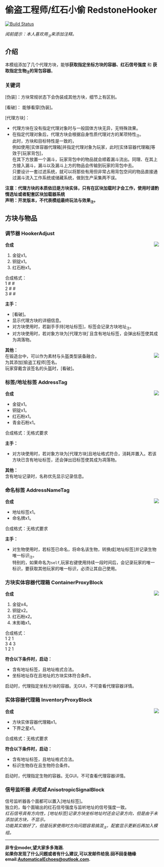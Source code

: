 # 偷盗工程师/红石小偷 RedstoneHooker 
[![Build Status](https://img.shields.io/badge/MinecraftForge-1.20.x-brightgreen)](https://github.com/MinecraftForge/MinecraftForge?branch=1.19.x)

_阅前提示：本人喜欢用<sub title="如果影响你观看就先给你道个歉啦！>-<" >`注`</sub>来添加注释。_
## 介绍

本模组添加了几个代理方块，能够**获取指定坐标方块的容器、红石信号强度** 和 **获取指定生物<sub title="可指定的生物类型有限，有约束条件" >`注`</sub>的背包容器**。  
  
### 关键词
  
[伪装]：方块常规状态下会伪装成其他方块，细节上有区别。   

[看破]： 能够看穿[伪装]。

[代理方块]： 
- 代理方块在没有指定代理对象时与一般固体方块无异，无特殊效果。  
- 在指定代理对象后，代理方块会根据自身性质代理对方的某项特性<sub title="属性、能力等" >`注`</sub>。  
此时，方块和目标特性是一致的，  
例如使用[实体容器代理箱]并指定代理对象为玩家，此时[实体容器代理箱]等效于[玩家背包]，  
在其下方放置一个漏斗，玩家背包中的物品就会顺着漏斗流出。同理、在其上方接入漏斗，漏斗以及漏斗上方的物品会传输到玩家的背包中去。  
只要设计一套过滤系统，就可以将那些有用但非常占用背包空间的物品直接通过漏斗流入工作系统或储藏系统，做到生产采集两不误。

**注意：代理方块的本质依旧是方块实体，只有在区块加载时才会工作，使用时请酌情选址或者配套区块加载器系统**  
**声明：开发版本，不代表模组最终玩法与效果<sub title="本说明书也是，排版巨丑！&#10;多提提建议好让我改" >`注`</sub>。**  

## 方块与物品
### 调节器 HookerAdjust 
**合成**  <image align="right" src="recipe/adjust.png"/>  
1. 金锭x1。  
2. 铜锭x1。  
3. 红石粉x1。  
  
合成格式：   
1   #   #  
2   #   #  
3   #   #  

  
**主手：**  
- [看破]。  
- 显示代理方块的详细信息。  
- 对方块使用时，若副手手持[地址标签]，标签会记录方块地址<sub title="也就是坐标" >`注`</sub>。  
- 对方块使用时，若对象方块为[代理方块]`且含有地址标签，会弹出标签使其成为凋落物。  

**其他：**  
在锻造台中，可以作为素材与头盔类型装备融合，<image align="right" src="recipe/adjust_hemlet.png"/>    
为其添加[偷盗工程师]签名。  
玩家穿戴含该签名的头盔时，[看破]。  

### 标签/地址标签 AddressTag 
**合成**  <image align="right" src="recipe/tag.png"/>  
- 金锭x1。  
- 铜锭x1。  
- 红石粉x1。  
- 青金石粉x1。  
  
合成格式：无格式要求

  
**主手：**  
- 对方块使用时，若对象方块为[代理方块]且地址格式符合，消耗并置入。若该方块已含有地址标签，还会弹出旧标签使其成为凋落物。 
  
**其他：**  
含有地址记录时，名称优先显示记录信息。  

### 命名标签 AddressNameTag 
**合成**  <image align="right" src="recipe/name_tag.png"/>  
- 地址标签x1。  
- 命名牌x1。  
  
合成格式：无格式要求
  
**主手：**  
- 对生物使用时，若标签已命名，将命名该生物，转换成[地址标签]并记录生物唯一标识<sub title="生物的UUID" >`注`</sub>。  
特别的，如果命名为`self`,玩家右键使用持续一段时间后，会记录玩家的唯一标识，要获取其他玩家的唯一标识，必须让其自己使用。

### 方块实体容器代理箱 ContainerProxyBlock 
**合成**  <image align="right" src="recipe/container.png"/>  
1. 金锭x4。  
2. 铜锭x2。  
3. 红石粉x2。  
4. 末影箱x1。  
  
合成格式：  
1    2    1  
3    4    3  
1    2    1  
  
**符合以下条件时，启动：**  
- 含有地址标签，且地址格式合法。  
- 坐标地址存在且地址的方块实体符合条件。  
  
启动时，代理指定坐标方块的容器。无GUI，不可查看代理容器详情。
  
### 实体容器代理箱 InventoryProxyBlock 
**合成**  <image align="right" src="recipe/inventory.png"/>  
- 方块实体容器代理箱x1。  
- 下界之星x1。  
  
合成格式：无格式要求  

**符合以下条件时，启动：**  
- 含有地址标签，且地址格式合法。  
- 标识生物存在且生物符合条件。  
  
启动时，代理指定生物的容器。无GUI，不可查看代理容器详情。  
  
### 信号监听器 *未完成* AnisotropicSignalBlock 
信号监听器各个面都可以置入[地址标签]。  
独立的，每个面输出的红石信号强度与监听地址的信号强度一致。  
*红石信号具有方向性，[地址标签]记录方块坐标地址时还会记录方向，但是由于未添加该方块，不显示。  
功能其实做好了，但是玩家使用时方向问题容易搞混<sub title="参照系不同。以自己为参照和以相邻方块为参照，方向是相反的。" >`注`</sub>，配套显示更新后再加入模组。*

--------------------------------------------------------
**非专业moder,望大家多多海涵.  
如果你发现了什么问题或者有什么建议,可以发邮件给我.~~回不回复随缘~~  
email:AutomaticalEchoes@outlook.com.**
